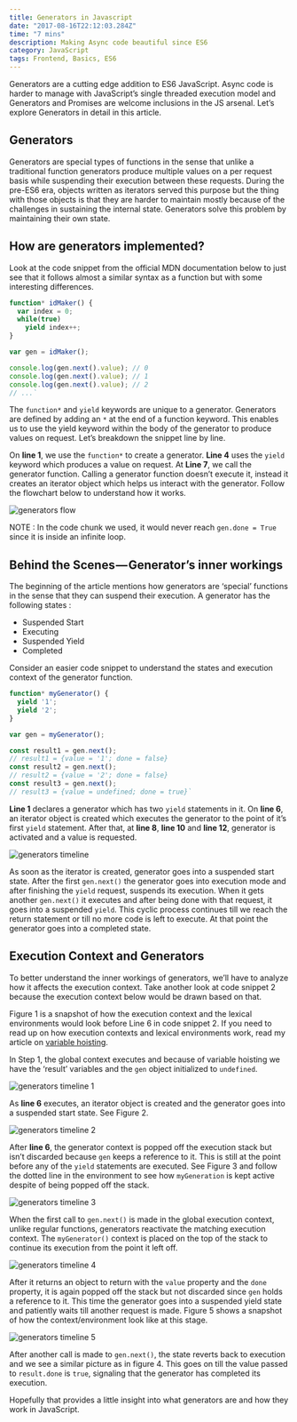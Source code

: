 ```yaml
---
title: Generators in Javascript
date: "2017-08-16T22:12:03.284Z"
time: "7 mins"
description: Making Async code beautiful since ES6
category: JavaScript
tags: Frontend, Basics, ES6
---
```


Generators are a cutting edge addition to ES6 JavaScript. Async code is harder
to manage with JavaScript’s single threaded execution model and Generators and
Promises are welcome inclusions in the JS arsenal. Let’s explore Generators in
detail in this article.

## Generators

Generators are special types of functions in the sense that unlike a
traditional function generators produce multiple values on a per request basis
while suspending their execution between these requests. During the pre-ES6
era, objects written as iterators served this purpose but the thing with those
objects is that they are harder to maintain mostly because of the challenges in
sustaining the internal state. Generators solve this problem by maintaining
their own state.

## How are generators implemented?

Look at the code snippet from the official MDN documentation below to just see
that it follows almost a similar syntax as a function but with some interesting
differences.

```js
function* idMaker() {
  var index = 0;
  while(true)
    yield index++;
}

var gen = idMaker();

console.log(gen.next().value); // 0
console.log(gen.next().value); // 1
console.log(gen.next().value); // 2
// ...`
```

The  `function*` and  `yield` keywords are unique to a generator. Generators
are defined by adding an `*` at the end of a function keyword. This enables us
to use the yield keyword within the body of the generator to produce values on
request. Let’s breakdown the snippet line by line.

On **line 1**, we use the  `function*` to create a generator. **Line 4** uses
the  `yield` keyword which produces a value on request. At **Line 7**, we call
the generator function. Calling a generator function doesn’t execute it,
instead it creates an iterator object which helps us interact with the
generator. Follow the flowchart below to understand how it works.

![generators flow](./image1.png)

NOTE : In the code chunk we used, it would never reach `gen.done = True` since
it is inside an infinite loop.

## Behind the Scenes — Generator’s inner workings

The beginning of the article mentions how generators are ‘special’ functions in
the sense that they can suspend their execution.
A generator has the following states :

-   Suspended Start
-   Executing
-   Suspended Yield
-   Completed

Consider an easier code snippet to understand the states and execution context
of the generator function.

```javascript
function* myGenerator() {
  yield '1';
  yield '2';
}

var gen = myGenerator();

const result1 = gen.next();
// result1 = {value = '1'; done = false}
const result2 = gen.next();
// result2 = {value = '2'; done = false}
const result3 = gen.next();
// result3 = {value = undefined; done = true}`
```

**Line 1** declares a generator which has two  `yield` statements in it. On
**line 6**, an iterator object is created which executes the generator to the
point of it’s first  `yield` statement. After that, at **line 8**, **line 10**
and **line 12**, generator is activated and a value is requested.

![generators timeline](./image2.png)

As soon as the iterator is created, generator goes into a suspended start state.
After the first `gen.next()` the generator goes into execution mode and after
finishing the  `yield` request, suspends its execution. When it gets another
`gen.next()` it executes and after being done with that request, it goes into a
suspended  `yield`. This cyclic process continues till we reach the return
statement or till no more code is left to execute. At that point the generator
goes into a completed state.

## Execution Context and Generators

To better understand the inner workings of generators, we’ll have to analyze
how it affects the execution context. Take another look at code snippet 2
because the execution context below would be drawn based on that.

Figure 1 is a snapshot of how the execution context and the lexical
environments would look before Line 6 in code snippet 2. If you need to read up
on how execution contexts and lexical environments work, read my article on [variable hoisting](/blog/hoisting-in-javascript/).

In Step 1, the global context executes and because of variable hoisting we
have the ‘result’ variables and the `gen` object initialized to `undefined`.

![generators timeline 1](./image3.png)

As **line 6** executes, an iterator object is created and the generator goes
into a suspended start state. See Figure 2.

![generators timeline 2](./image4.png)

After **line 6**, the generator context is popped off the execution stack but
isn’t discarded because `gen` keeps a reference to it. This is still at the
point before any of the  `yield` statements are executed. See Figure 3 and
follow the dotted line in the environment to see how `myGeneration` is kept
active despite of being popped off the stack.

![generators timeline 3](./image5.png)

When the first call to `gen.next()` is made in the global execution context, unlike regular functions, generators reactivate the matching execution context. The `myGenerator()`
context is placed on the top of the stack to continue its execution from the
point it left off.

![generators timeline 4](./image6.png)

After it returns an object to return with the `value` property and the `done`
property, it is again popped off the stack but not discarded since `gen` holds
a reference to it. This time the generator goes into a suspended yield state
and patiently waits till another request is made. Figure 5 shows a snapshot
of how the context/environment look like at this stage.

![generators timeline 5](./image7.png)

After another call is made to `gen.next()`, the state reverts back to execution
and we see a similar picture as in figure 4. This goes on till the value passed
to `result.done` is `true`, signaling that the generator has completed its
execution.

Hopefully that provides a little insight into what generators are and how
they work in JavaScript.
